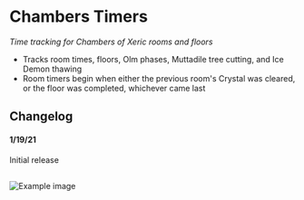 # Chambers Timers
*Time tracking for Chambers of Xeric rooms and floors*
- Tracks room times, floors, Olm phases, Muttadile tree cutting, and Ice Demon thawing
- Room timers begin when either the previous room's Crystal was cleared, or the floor was completed, whichever came last

## Changelog
#### 1/19/21
Initial release

##

![Example image](https://i.imgur.com/W79HWY2.png)

